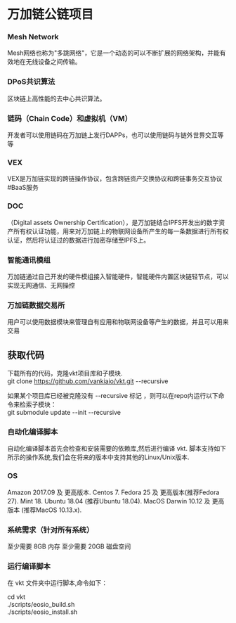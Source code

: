 
# 万加链公链项目

### Mesh Network

Mesh网络也称为"多跳网络"，它是一个动态的可以不断扩展的网络架构，并能有效地在无线设备之间传输。

### DPoS共识算法

区块链上高性能的去中心共识算法。

### 链码（Chain Code）和虚拟机（VM）

开发者可以使用链码在万加链上发行DAPPs，也可以使用链码与链外世界交互等等

### VEX

VEX是万加链实现的跨链操作协议，包含跨链资产交换协议和跨链事务交互协议
#BaaS服务

### DOC
（Digital assets Ownership Certification），是万加链结合IPFS开发出的数字资产所有权认证功能，用来对万加链上的物联网设备所产生的每一条数据进行所有权认证，然后将认证过的数据进行加密存储至IPFS上。

### 智能通讯模组

万加链通过自己开发的硬件模组接入智能硬件，智能硬件内置区块链轻节点，可以实现无网通信、无网操控

### 万加链数据交易所

用户可以使用数据模块来管理自有应用和物联网设备等产生的数据，并且可以用来交易

## 获取代码

下载所有的代码，克隆vkt项目库和子模块.  
git clone https://github.com/vankiaio/vkt.git --recursive  

如果某个项目库已经被克隆没有 --recursive 标记 ，则可以在repo内运行以下命令来检索子模块：  
git submodule update --init --recursive  

### 自动化编译脚本
自动化编译脚本首先会检查和安装需要的依赖库,然后进行编译 vkt. 脚本支持如下所示的操作系统,我们会在将来的版本中支持其他的Linux/Unix版本.

### OS
Amazon 2017.09 及 更高版本.
Centos 7.
Fedora 25 及 更高版本(推荐Fedora 27).
Mint 18.
Ubuntu 18.04 (推荐Ubuntu 18.04).
MacOS Darwin 10.12 及 更高版本 (推荐MacOS 10.13.x).

### 系统需求（针对所有系统）
至少需要 8GB 内存
至少需要 20GB 磁盘空间

### 运行编译脚本
在 vkt 文件夹中运行脚本,命令如下：

cd vkt  
./scripts/eosio_build.sh  
./scripts/eosio_install.sh  
